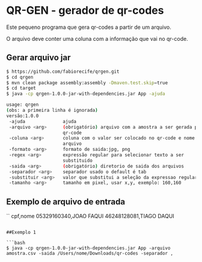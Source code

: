 # QR-GEN - gerador de qr-codes

Este pequeno programa que gera qr-codes a partir de um arquivo.

O arquivo deve conter uma coluna com a informação que vai no qr-code.


## Gerar arquivo jar

```bash
$ https://github.com/fabiorecife/qrgen.git
$ cd qrgen
$ mvn clean package assembly:assembly -Dmaven.test.skip=true
$ cd target
$ java -cp qrgen-1.0.0-jar-with-dependencies.jar App -ajuda

usage: qrgen
(obs: a primeira linha é ignorada)
versão:1.0.0
 -ajuda              ajuda
 -arquivo <arg>      (obrigatório) arquivo com a amostra a ser gerada pelo
                     qr-code
 -coluna <arg>       coluna com o valor ser colocado no qr-code e nome do
                     arquivo
 -formato <arg>      formato de saida:jpg, png
 -regex <arg>        expressão regular para selecionar texto a ser
                     substituido
 -saida <arg>        (obrigatório) diretorio de saida dos arquivos
 -separador <arg>    separador usado o default é tab
 -substituir <arg>   valor que substitui a seleção da expressao regular
 -tamanho <arg>      tamanho em pixel, usar x,y, exemplo: 160,160

```


## Exemplo de arquivo de entrada

``
cpf,nome
05329160340,JOAO FAQUI
46248128081,TIAGO DAQUI 
```

##Exemplo 1 

```bash
$ java -cp qrgen-1.0.0-jar-with-dependencies.jar App -arquivo amostra.csv -saida /Users/nome/Downloads/qr-codes -separador ,  
```